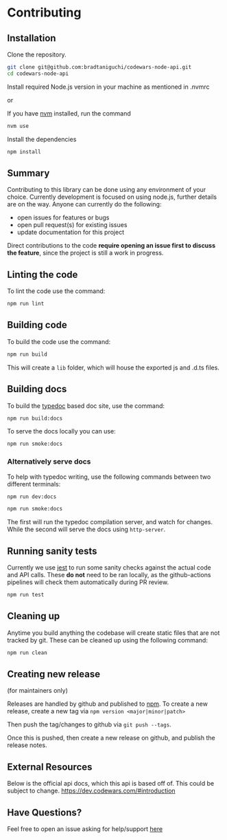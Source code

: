 # Contributing

## Installation

Clone the repository.

```bash
git clone git@github.com:bradtaniguchi/codewars-node-api.git
cd codewars-node-api
```

Install required Node.js version in your machine as mentioned in .nvmrc

or

If you have [nvm](https://dev.codewars.com/#introduction) installed, run the command

```bash
nvm use
```

Install the dependencies

```bash
npm install
```

## Summary

Contributing to this library can be done using any environment of your choice. Currently development is focused on using node.js, further details are on the way.
Anyone can currently do the following:

- open issues for features or bugs
- open pull request(s) for existing issues
- update documentation for this project

Direct contributions to the code **require opening an issue first to discuss the feature**, since the project is still a work in progress.

## Linting the code

To lint the code use the command:

```bash
npm run lint
```

## Building code

To build the code use the command:

```bash
npm run build
```

This will create a `lib` folder, which will house the exported js and .d.ts files.

## Building docs

To build the [typedoc](https://www.npmjs.com/package/typedoc) based doc site, use the command:

```bash
npm run build:docs
```

To serve the docs locally you can use:

```bash
npm run smoke:docs
```

### Alternatively serve docs

To help with typedoc writing, use the following commands between two different
terminals:

```bash
npm run dev:docs
```

```bash
npm run smoke:docs
```

The first will run the typedoc compilation server, and watch for changes. While the
second will serve the docs using `http-server`.

## Running sanity tests

Currently we use [jest](https://jestjs.io/docs/getting-started) to run some sanity checks
against the actual code and API calls. These **do not** need to be ran locally, as the github-actions
pipelines will check them automatically during PR review.

```bash
npm run test
```

## Cleaning up

Anytime you build anything the codebase will create static files that are not tracked by git. These can be cleaned
up using the following command:

```bash
npm run clean
```

## Creating new release

(for maintainers only)

Releases are handled by github and published to [npm](https://www.npmjs.com/package/codewars-node-api).
To create a new release, create a new tag via `npm version <major|minor|patch>`

Then push the tag/changes to github via `git push --tags`.

Once this is pushed, then create a new release on github, and publish the release notes.

## External Resources

Below is the official api docs, which this api is based off of. This could be subject to change.
<https://dev.codewars.com/#introduction>

## Have Questions?

Feel free to open an issue asking for help/support [here](https://github.com/bradtaniguchi/codewars-node-api/issues)
